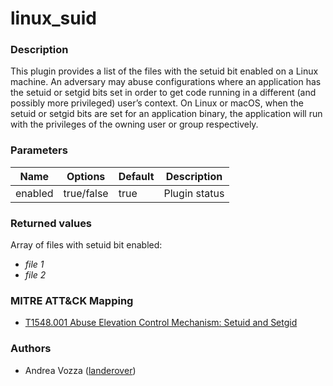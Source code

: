 # linux_suid

### Description
This plugin provides a list of the files with the setuid bit enabled on a Linux machine. An adversary may abuse configurations where an application has the setuid or setgid bits set in order to get code running in a different (and possibly more privileged) user’s context. On Linux or macOS, when the setuid or setgid bits are set for an application binary, the application will run with the privileges of the owning user or group respectively.

### Parameters
| Name | Options | Default | Description |
| ---- | ------- | ------- | ----------- |
| enabled | true/false | true | Plugin status |

### Returned values
Array of files with setuid bit enabled:

- *file 1*
- *file 2*

### MITRE ATT&CK Mapping
- [T1548.001 Abuse Elevation Control Mechanism: Setuid and Setgid](https://attack.mitre.org/techniques/T1548/001/)

### Authors
- Andrea Vozza ([landerover](https://github.com/landerover))
